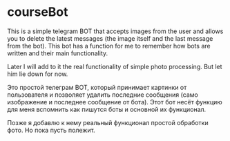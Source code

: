 # courseBot
This is a simple telegram BOT that accepts images from the user and allows you to delete the latest messages (the image itself and the last message from the bot).
This bot has a function for me to remember how bots are written and their main functionality.

Later I will add to it the real functionality of simple photo processing.
But let him lie down for now.

Это простой телеграм BOT, который принимает картинки  от пользователя и позволяет удалить последние сообщения (само изображение и последнее сообщение от бота).
Этот бот несёт  функцию для меня вспомнить как пишутся боты и основной их функционал.

Позже я добавлю к нему реальный функционал простой обработки фото.
Но пока пусть полежит.

